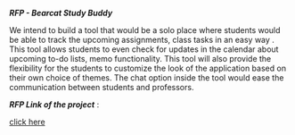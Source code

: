 ***RFP - Bearcat Study Buddy*** 


We intend to build a tool that would be a solo place where students would be able to track the upcoming assignments, class tasks in an easy way . This tool allows students to even check for updates in the calendar about upcoming to-do lists, memo functionality. This tool will also provide the flexibility for the students to customize the look of the application based on their own choice of themes. The chat option inside the tool would ease the communication between students and professors.

***RFP Link of the project*** :   


[click here](https://github.com/Maruthi158/691-01-F21-RFP-Group2/blob/main/rfp-study.md)

